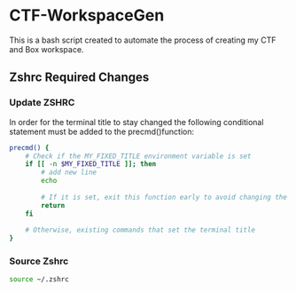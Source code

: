 # CTF-WorkspaceGen
This is a bash script created to automate the process of creating my CTF and Box workspace.

## Zshrc Required Changes
### Update ZSHRC
In order for the terminal title to stay changed the following conditional statement must be added to the precmd()function:
```zsh
precmd() {
    # Check if the MY_FIXED_TITLE environment variable is set
    if [[ -n $MY_FIXED_TITLE ]]; then
        # add new line
        echo     
    
        # If it is set, exit this function early to avoid changing the title
        return
    fi
    
    # Otherwise, existing commands that set the terminal title
}
```
### Source Zshrc
```zsh
source ~/.zshrc
```

